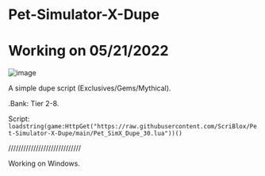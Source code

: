 # Pet-Simulator-X-Dupe
# Working on 05/21/2022

![image](https://user-images.githubusercontent.com/101152799/164120198-54d15118-7e1f-42cc-acb0-41a4ff2488f0.png)

A simple dupe script (Exclusives/Gems/Mythical).

.Bank: Tier 2-8.

Script: ```loadstring(game:HttpGet("https://raw.githubusercontent.com/ScriBlox/Pet-Simulator-X-Dupe/main/Pet_SimX_Dupe_30.lua"))()```

/////////////////////////////

Working on Windows.
